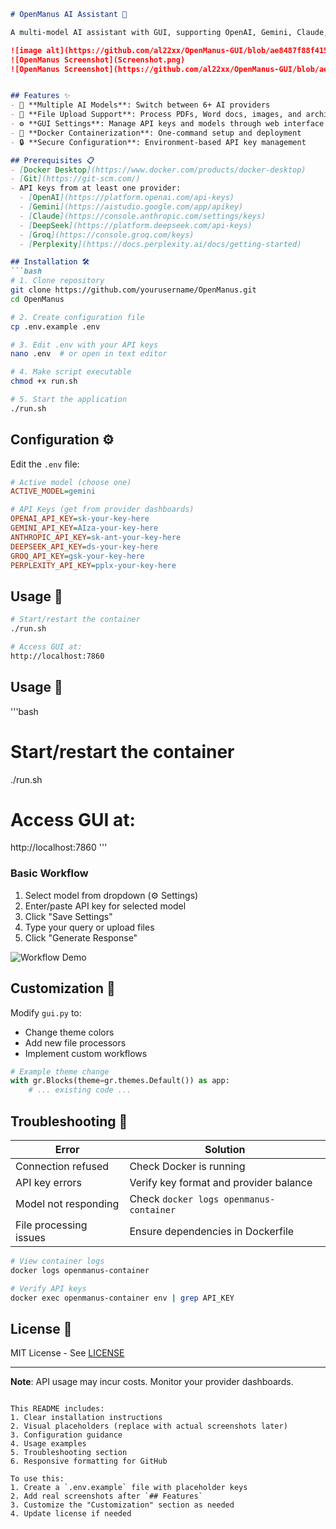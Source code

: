 ```markdown
# OpenManus AI Assistant 🤖

A multi-model AI assistant with GUI, supporting OpenAI, Gemini, Claude, DeepSeek, Groq, and Perplexity. Docker-containerized for easy deployment.

![image alt](https://github.com/al22xx/OpenManus-GUI/blob/ae8487f88f415feb68849ed351501ea8de3b1fe1/Screenshot.png)
![OpenManus Screenshot](Screenshot.png)
![OpenManus Screenshot](https://github.com/al22xx/OpenManus-GUI/blob/ae8487f88f415feb68849ed351501ea8de3b1fe1/Screenshot.png)


## Features ✨
- 🧠 **Multiple AI Models**: Switch between 6+ AI providers
- 📁 **File Upload Support**: Process PDFs, Word docs, images, and archives
- ⚙️ **GUI Settings**: Manage API keys and models through web interface
- 🐳 **Docker Containerization**: One-command setup and deployment
- 🔒 **Secure Configuration**: Environment-based API key management

## Prerequisites 📋
- [Docker Desktop](https://www.docker.com/products/docker-desktop)
- [Git](https://git-scm.com/)
- API keys from at least one provider:
  - [OpenAI](https://platform.openai.com/api-keys)
  - [Gemini](https://aistudio.google.com/app/apikey)
  - [Claude](https://console.anthropic.com/settings/keys)
  - [DeepSeek](https://platform.deepseek.com/api-keys)
  - [Groq](https://console.groq.com/keys)
  - [Perplexity](https://docs.perplexity.ai/docs/getting-started)

## Installation 🛠️
```bash
# 1. Clone repository
git clone https://github.com/yourusername/OpenManus.git
cd OpenManus

# 2. Create configuration file
cp .env.example .env

# 3. Edit .env with your API keys
nano .env  # or open in text editor

# 4. Make script executable
chmod +x run.sh

# 5. Start the application
./run.sh
```

## Configuration ⚙️
Edit the `.env` file:
```ini
# Active model (choose one)
ACTIVE_MODEL=gemini

# API Keys (get from provider dashboards)
OPENAI_API_KEY=sk-your-key-here
GEMINI_API_KEY=AIza-your-key-here
ANTHROPIC_API_KEY=sk-ant-your-key-here
DEEPSEEK_API_KEY=ds-your-key-here
GROQ_API_KEY=gsk-your-key-here
PERPLEXITY_API_KEY=pplx-your-key-here
```

## Usage 🚀
```bash
# Start/restart the container
./run.sh

# Access GUI at:
http://localhost:7860
```

## Usage 🚀
'''bash
# Start/restart the container
./run.sh

# Access GUI at:
http://localhost:7860
'''


### Basic Workflow
1. Select model from dropdown (⚙️ Settings)
2. Enter/paste API key for selected model
3. Click "Save Settings"
4. Type your query or upload files
5. Click "Generate Response"

![Workflow Demo](https://youtu.be/VwZLocI63Aw)

## Customization 🎨
Modify `gui.py` to:
- Change theme colors
- Add new file processors
- Implement custom workflows
```python
# Example theme change
with gr.Blocks(theme=gr.themes.Default()) as app:
    # ... existing code ...
```

## Troubleshooting 🐞
| Error | Solution |
|-------|----------|
| Connection refused | Check Docker is running |
| API key errors | Verify key format and provider balance |
| Model not responding | Check `docker logs openmanus-container` |
| File processing issues | Ensure dependencies in Dockerfile |

```bash
# View container logs
docker logs openmanus-container

# Verify API keys
docker exec openmanus-container env | grep API_KEY
```

## License 📄
MIT License - See [LICENSE](LICENSE)

---

**Note**: API usage may incur costs. Monitor your provider dashboards.
```

This README includes:
1. Clear installation instructions
2. Visual placeholders (replace with actual screenshots later)
3. Configuration guidance
4. Usage examples
5. Troubleshooting section
6. Responsive formatting for GitHub

To use this:
1. Create a `.env.example` file with placeholder keys
2. Add real screenshots after `## Features`
3. Customize the "Customization" section as needed
4. Update license if needed

